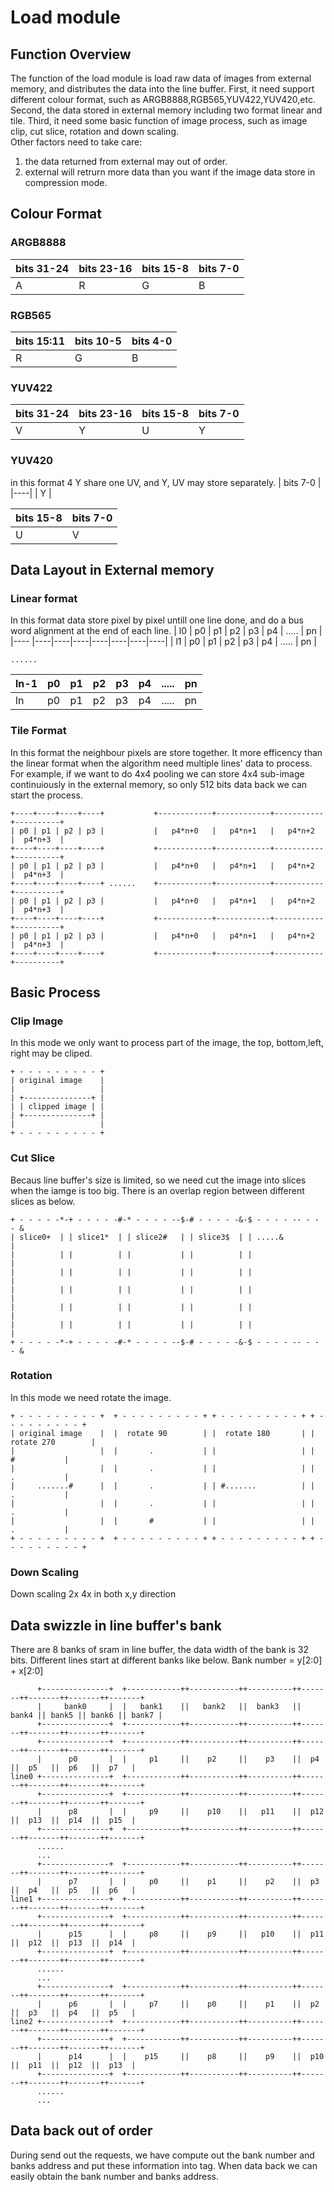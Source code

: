 # Load module
## Function Overview
The function of the load module is load raw data of images from external memory, 
and distributes the data into the line buffer. 
First, it need support different colour format, such as  ARGB8888,RGB565,YUV422,YUV420,etc.
Second, the data stored in external memory including two format linear and tile.
Third, it need some basic function of image process, such as image clip, cut slice, rotation and down scaling.<br>
Other factors need to take care:
1) the data returned from external may out of order.
2) external will retrurn more data than you want if the image data store in compression mode.
## Colour Format
### ARGB8888
| bits 31-24 | bits 23-16 | bits 15-8 | bits 7-0 |
|----|----|----|----|
|      A     |      R     |     G     |     B    |

### RGB565
| bits 15:11 |  bits 10-5 |  bits 4-0 |
|----|----|----|
|     R      |      G     |     B     |
### YUV422
| bits 31-24 | bits 23-16 | bits 15-8 | bits 7-0 |
|----|----|----|----|
|     V      |      Y     |     U     |     Y    |
### YUV420
in this format 4 Y share one UV, and Y, UV may store separately.
|  bits 7-0  |
|----|
|     Y      |

| bits 15-8  |  bits 7-0  |
|----|----|
|     U      |      V     |

## Data Layout in External memory
### Linear format 
In this format data store pixel by pixel untill one line done, and do a bus word alignment at the end of each line.
| l0   |     p0     |     p1     |     p2    |    p3    | p4 | ..... | pn |
|---- |----|----|----|----|----|----|----|
| l1   |     p0     |     p1     |     p2    |    p3    | p4 | ..... | pn |
```
......
```
| ln-1 |     p0     |     p1     |     p2    |    p3    | p4 | ..... | pn |
 |----|----|----|----|----|----|----|----|
|ln   |     p0     |     p1     |     p2    |    p3    | p4 | ..... | pn |
### Tile Format
In this format the neighbour pixels are store together. 
It more efficency than the linear format when the algorithm need multiple lines' data to process.
For example, if we want to do 4x4 pooling we can store 4x4 sub-image continuiously in the external memory, 
so only 512 bits data back we can start the process.
```
+----+----+----+----+           +------------+------------+-----------+----------+
| p0 | p1 | p2 | p3 |           |   p4*n+0   |   p4*n+1   |   p4*n+2  |  p4*n+3  |
+----+----+----+----+           +------------+------------+-----------+----------+
| p0 | p1 | p2 | p3 |           |   p4*n+0   |   p4*n+1   |   p4*n+2  |  p4*n+3  |
+----+----+----+----+ ......    +------------+------------+-----------+----------+
| p0 | p1 | p2 | p3 |           |   p4*n+0   |   p4*n+1   |   p4*n+2  |  p4*n+3  |
+----+----+----+----+           +------------+------------+-----------+----------+
| p0 | p1 | p2 | p3 |           |   p4*n+0   |   p4*n+1   |   p4*n+2  |  p4*n+3  |
+----+----+----+----+           +------------+------------+-----------+----------+    
```
## Basic Process
### Clip Image
In this mode we only want to process part of the image, the top, bottom,left, right may be cliped.
```
+ - - - - - - - - - +
| original image    |
|                   |
| +---------------+ |
| | clipped image | |
| +---------------+ |
|                   |
+ - - - - - - - - - +
```
### Cut Slice
Becaus line buffer's size is limited, so we need cut the image into slices when the iamge is too big.
There is an overlap region between different slices as below.
```
+ - - - - -*-+ - - - - -#-* - - - - --$-# - - - - -&-$ - - - - -- - - - &
| slice0+  | | slice1*  | | slice2#   | | slice3$  | | .....&           |
|          | |          | |           | |          | |                  |
|          | |          | |           | |          | |                  |
|          | |          | |           | |          | |                  |
|          | |          | |           | |          | |                  |
|          | |          | |           | |          | |                  |
+ - - - - -*-+ - - - - -#-* - - - - --$-# - - - - -&-$ - - - - -- - - - &
```
### Rotation
In this mode we need rotate the image.
```
+ - - - - - - - - - +  + - - - - - - - - - + + - - - - - - - - - + + - - - - - - - - - +
| original image    |  |  rotate 90        | |  rotate 180       | | rotate 270        |
|                   |  |       .           | |                   | |       #           |
|                   |  |       .           | |                   | |       .           |
|     .......#      |  |       .           | | #.......          | |       .           |
|                   |  |       .           | |                   | |       .           |
|                   |  |       #           | |                   | |       .           |
+ - - - - - - - - - +  + - - - - - - - - - + + - - - - - - - - - + + - - - - - - - - - +
```
### Down Scaling
Down scaling 2x 4x in both x,y direction
## Data swizzle in line buffer's bank
There are 8 banks of sram in line buffer, the data width of the bank is 32 bits. 
Different lines start at different banks like below. Bank number = y[2:0] + x[2:0]
```
      +---------------+  +------------++-----------++----------++-------++-------++-------++-------+
      |     bank0     |  |   bank1    ||   bank2   ||  bank3   || bank4 || bank5 || bank6 || bank7 |
      +---------------+  +------------++-----------++----------++-------++-------++-------++-------+
      +---------------+  +------------++-----------++----------++-------++-------++-------++-------+
      |      p0       |  |     p1     ||    p2     ||    p3    ||  p4   ||  p5   ||  p6   ||  p7   |
line0 +---------------+  +------------++-----------++----------++-------++-------++-------++-------+
      +---------------+  +------------++-----------++----------++-------++-------++-------++-------+
      |      p8       |  |     p9     ||    p10    ||   p11    ||  p12  ||  p13  ||  p14  ||  p15  |
      +---------------+  +------------++-----------++----------++-------++-------++-------++-------+
      ......
      ...
      +---------------+  +------------++-----------++----------++-------++-------++-------++-------+
      |      p7       |  |     p0     ||    p1     ||    p2    ||  p3   ||  p4   ||  p5   ||  p6   |
line1 +---------------+  +------------++-----------++----------++-------++-------++-------++-------+
      +---------------+  +------------++-----------++----------++-------++-------++-------++-------+
      |      p15      |  |     p8     ||    p9     ||   p10    ||  p11  ||  p12  ||  p13  ||  p14  |
      +---------------+  +------------++-----------++----------++-------++-------++-------++-------+
      ......
      ...
      +---------------+  +------------++-----------++----------++-------++-------++-------++-------+
      |      p6       |  |     p7     ||    p0     ||    p1    ||  p2   ||  p3   ||  p4   ||  p5   |
line2 +---------------+  +------------++-----------++----------++-------++-------++-------++-------+
      +---------------+  +------------++-----------++----------++-------++-------++-------++-------+
      |      p14      |  |    p15     ||    p8     ||    p9    ||  p10  ||  p11  ||  p12  ||  p13  |
      +---------------+  +------------++-----------++----------++-------++-------++-------++-------+
      ......
      ...
``` 
## Data back out of order
During send out the requests, 
we have compute out the bank number and banks address and put these information into tag.
When data back we can easily obtain the bank number and banks address.
